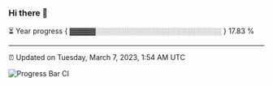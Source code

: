 ### Hi there 👋

⏳ Year progress { ▓▓▓▓▓░░░░░░░░░░░░░░░░░░░░░░░░░ } 17.83 %

---

⏰ Updated on Tuesday, March 7, 2023, 1:54 AM UTC

![Progress Bar CI](https://github.com/arthurbuhl/arthurbuhl/workflows/Progress%20Bar%20CI/badge.svg)
